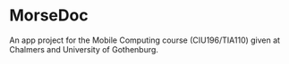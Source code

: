# MorseDoc
An app project for the Mobile Computing course (CIU196/TIA110) given at Chalmers and University of Gothenburg.
